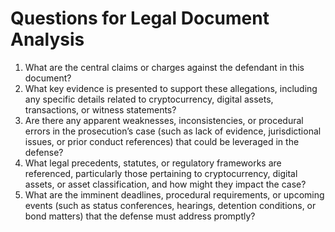 # Questions for Legal Document Analysis

1. What are the central claims or charges against the defendant in this document?
2. What key evidence is presented to support these allegations, including any specific details related to cryptocurrency, digital assets, transactions, or witness statements?
3. Are there any apparent weaknesses, inconsistencies, or procedural errors in the prosecution’s case (such as lack of evidence, jurisdictional issues, or prior conduct references) that could be leveraged in the defense?
4. What legal precedents, statutes, or regulatory frameworks are referenced, particularly those pertaining to cryptocurrency, digital assets, or asset classification, and how might they impact the case?
5. What are the imminent deadlines, procedural requirements, or upcoming events (such as status conferences, hearings, detention conditions, or bond matters) that the defense must address promptly?

